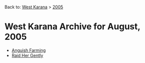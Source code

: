 Back to: [West Karana](/posts/westkarana.md) > [2005](/posts/2005/westkarana.md)
# West Karana Archive for August, 2005

* [Anguish Farming](2527.md) <span style="color:red;"></span>
* [Raid Her Gently](2529.md) <span style="color:red;"></span>
